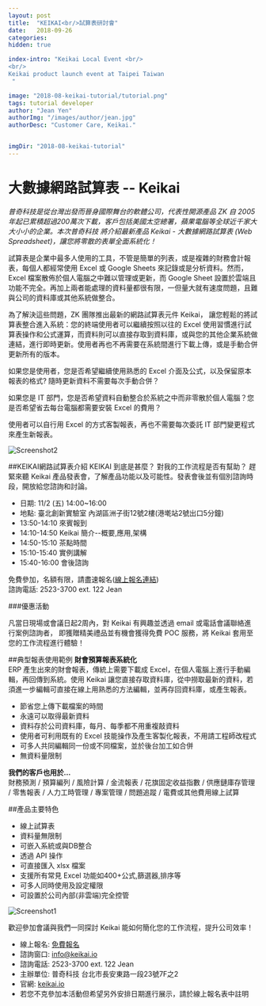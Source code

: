 ```yaml
---
layout: post
title:  "KEIKAI<br/>試算表研討會"
date:   2018-09-26
categories: 
hidden: true

index-intro: "Keikai Local Event <br/>
<br/>
Keikai product launch event at Taipei Taiwan
 "

image: "2018-08-keikai-tutorial/tutorial.png"
tags: tutorial developer
author: "Jean Yen"
authorImg: "/images/author/jean.jpg"
authorDesc: "Customer Care, Keikai."


imgDir: "2018-08-keikai-tutorial"
---
```

<style>
    #body #post .right-part .markdown li {
        color: rgba(0,0,0,0.9);
        font-weight: 400;
    }
</style>

# 大數據網路試算表 -- Keikai

_普奇科技是從台灣出發而晉身國際舞台的軟體公司，代表性開源產品 ZK 自 2005 年起已累積超過200萬次下載，客戶包括美國太空總署，蘋果電腦等全球近千家大大小小的企業。本次普奇科技 將介紹最新產品 Keikai - 大數據網路試算表 (Web Spreadsheet)，讓您將零散的表單全面系統化！_

試算表是企業中最多人使用的工具，不管是簡單的列表，或是複雜的財務會計報表，每個人都經常使用 Excel 或 Google Sheets 來記錄或是分析資料。然而，Excel 檔案散佈於個人電腦之中難以管理或更新，而 Google Sheet 設置於雲端且功能不完全。再加上兩者能處理的資料量都很有限，一但量大就有速度問題，且難與公司的資料庫或其他系統做整合。

為了解決這些問題，ZK 團隊推出最新的網路試算表元件 Keikai， 讓您輕鬆的將試算表整合進入系統：您的終端使用者可以繼續按照以往的 Excel 使用習慣進行試算表操作和公式運算，而資料則可以直接存取到資料庫，或與您的其他企業系統做連結，進行即時更新。使用者再也不再需要在系統間進行下載上傳，或是手動合併更新所有的版本。
 

如果您是使用者，您是否希望繼續使用熟悉的 Excel 介面及公式，以及保留原本報表的格式? 隨時更新資料不需要每次手動合併？

如果您是 IT 部門，您是否希望資料自動整合於系統之中而非零散於個人電腦？您是否希望省去每台電腦都需要安裝 Excel 的費用？

使用者可以自行用 Excel 的方式客製報表，再也不需要每次委託 IT 部門變更程式來產生新報表。

![Screenshot2](https://blog.zkoss.org/wp-content/uploads/2018/09/rotation_chart.png)

##KEIKAI網路試算表介紹
KEIKAI 到底是甚麼？ 對我的工作流程是否有幫助？ 
趕緊來聽 Keikai 產品發表會，了解產品功能以及可能性。發表會後並有個別諮詢時段，開放給您諮詢和討論。

* 日期: 11/2 (五) 14:00~16:00
* 地點: 臺北創新實驗室 內湖區洲子街12號2樓(港墘站2號出口5分鐘)
* 13:50-14:10 來賓報到
* 14:10-14:50 Keikai 簡介--概要,應用,架構
* 14:50-15:10 茶點時間
* 15:10-15:40 實例講解 
* 15:40-16:00 會後諮詢

免費參加，名額有限，請盡速報名([線上報名連結](https://docs.google.com/forms/d/e/1FAIpQLSfHYxJzBVHUS2pVJVVOptqsQI3k0ejoHv3qZpePWoZ3mG_rrw/viewform
))<br/>
諮詢電話: 2523-3700 ext. 122 Jean

###優惠活動

凡當日現場或會議日起2周內，對 Keikai 有興趣並透過 email 或電話會議聯絡進行案例諮詢者， 即獲贈精美禮品並有機會獲得免費 POC 服務，將 Keikai 套用至您的工作流程進行體驗！

##典型報表使用範例
**財會預算報表系統化**<br/>ERP 產生出來的財會報表，傳統上需要下載成 Excel，在個人電腦上進行手動編輯，再回傳到系統。使用 Keikai 讓您直接存取資料庫，從中撈取最新的資料，若須進一步編輯可直接在線上用熟悉的方法編輯，並再存回資料庫，或產生報表。

* 節省您上傳下載檔案的時間
* 永遠可以取得最新資料
* 資料存於公司資料庫，每月、每季都不用重複敲資料
* 使用者可利用既有的 Excel 技能操作及產生客製化報表，不用請工程師改程式
* 可多人共同編輯同一份或不同檔案，並於後台加工如合併
* 無資料量限制

**我們的客戶也用於...**<br/>
財務預測 / 預算編列 / 風險計算 / 金流報表 / 花旗固定收益指數 / 供應鏈庫存管理 / 零售報表 / 人力工時管理 / 專案管理 / 問題追蹤 / 電費或其他費用線上試算


##產品主要特色
* 線上試算表
* 資料量無限制
* 可嵌入系統或與DB整合
* 透過 API 操作
* 可直接匯入 xlsx 檔案
* 支援所有常見 Excel 功能如400+公式,篩選器,排序等
* 可多人同時使用及設定權限
* 可設置於公司內部(非雲端)完全控管

![Screenshot1](https://blog.zkoss.org/wp-content/uploads/2018/09/filter-03.png) 

歡迎參加會議與我們一同探討 Keikai 能如何簡化您的工作流程，提升公司效率！

* 線上報名: [免費報名](https://docs.google.com/forms/d/e/1FAIpQLSfHYxJzBVHUS2pVJVVOptqsQI3k0ejoHv3qZpePWoZ3mG_rrw/viewform
)
* 諮詢窗口: info@keikai.io
* 諮詢電話: 2523-3700 ext. 122 Jean
* 主辦單位: 普奇科技 台北市長安東路一段23號7F之2 
* 官網: [keikai.io](https://keikai.io)
* 若您不克參加本活動但希望另外安排日期進行展示，請於線上報名表中註明

<script src="{{ base.url | prepend: site.url }}/blog/js/galinkactivation.js"></script>

[jekyll]:      http://jekyllrb.com
[jekyll-gh]:   https://github.com/jekyll/jekyll
[jekyll-help]: https://github.com/jekyll/jekyll-help


